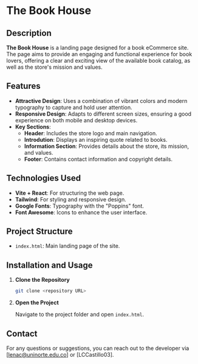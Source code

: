 
# The Book House

## Description

**The Book House** is a landing page designed for a book eCommerce site. The page aims to provide an engaging and functional experience for book lovers, offering a clear and exciting view of the available book catalog, as well as the store's mission and values.

## Features

- **Attractive Design**: Uses a combination of vibrant colors and modern typography to capture and hold user attention.
- **Responsive Design**: Adapts to different screen sizes, ensuring a good experience on both mobile and desktop devices.
- **Key Sections**:
  - **Header**: Includes the store logo and main navigation.
  - **Introdution**: Displays an inspiring quote related to books.
  - **Information Section**: Provides details about the store, its mission, and values.
  - **Footer**: Contains contact information and copyright details.
## Technologies Used

- **Vite + React**: For structuring the web page.
- **Tailwind**: For styling and responsive design.
- **Google Fonts**: Typography with the "Poppins" font.
- **Font Awesome**: Icons to enhance the user interface.

## Project Structure

- `index.html`: Main landing page of the site.

## Installation and Usage

1. **Clone the Repository**

   ```bash
   git clone <repository URL>
   ```

2. **Open the Project**

   Navigate to the project folder and open `index.html`.

## Contact

For any questions or suggestions, you can reach out to the developer via [lenac@uninorte.edu.co] or [LCCastillo03].
